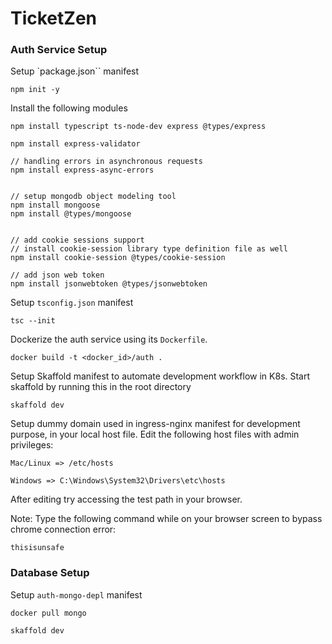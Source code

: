 # TicketZen

### Auth Service Setup

Setup `package.json`` manifest

```
npm init -y
```

Install the following modules

```
npm install typescript ts-node-dev express @types/express

npm install express-validator

// handling errors in asynchronous requests
npm install express-async-errors


// setup mongodb object modeling tool
npm install mongoose
npm install @types/mongoose


// add cookie sessions support
// install cookie-session library type definition file as well
npm install cookie-session @types/cookie-session

// add json web token
npm install jsonwebtoken @types/jsonwebtoken
```

Setup `tsconfig.json` manifest

```
tsc --init
```

Dockerize the auth service using its `Dockerfile`.

```
docker build -t <docker_id>/auth .
```

Setup Skaffold manifest to automate development workflow in K8s.
Start skaffold by running this in the root directory

```
skaffold dev
```

Setup dummy domain used in ingress-nginx manifest for development purpose, in your local host file.
Edit the following host files with admin privileges:

```
Mac/Linux => /etc/hosts

Windows => C:\Windows\System32\Drivers\etc\hosts
```

After editing try accessing the test path in your browser.

Note: Type the following command while on your browser screen to bypass chrome connection error:

```
thisisunsafe
```

### Database Setup

Setup `auth-mongo-depl` manifest

```
docker pull mongo

skaffold dev
```
